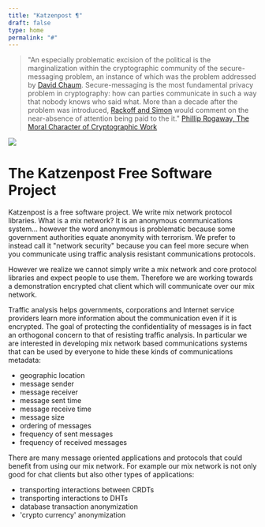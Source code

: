 ```yaml
---
title: "Katzenpost ¶" 
draft: false
type: home
permalink: "#"
---
```


> "An especially problematic excision of the political is the marginalization
>  within the cryptographic community of the secure-messaging problem, an
>  instance of which was the problem addressed by [David Chaum](https://bib.mixnetworks.org/#chaum-mix). Secure-messaging
>  is the most fundamental privacy problem in cryptography: how can parties
>  communicate in such a way that nobody knows who said what. More than a
>  decade after the problem was introduced, [Rackoff and Simon](http://sci-hub.tw/10.1145/167088.167260) would comment on
>  the near-absence of attention being paid to the it." [Phillip Rogaway, The Moral Character of Cryptographic Work](moralcharacter.html) 

![](/images/katzenpost-overview.jpg)

The Katzenpost Free Software Project
====================================

Katzenpost is a free software project. We write mix network protocol
libraries.  What is a mix network? It is an anonymous communications
system... however the word anonymous is problematic because some
government authorities equate anonymity with terrorism. We prefer to
instead call it "network security" because you can feel more secure
when you communicate using traffic analysis resistant communications
protocols.

However we realize we cannot simply write a mix network and core
protocol libraries and expect people to use them. Therefore we are
working towards a demonstration encrypted chat client which will
communicate over our mix network.

Traffic analysis helps governments, corporations and Internet service
providers learn more information about the communication even if it is
encrypted. The goal of protecting the confidentiality of messages is
in fact an orthogonal concern to that of resisting traffic
analysis. In particular we are interested in developing mix network
based communications systems that can be used by everyone to hide
these kinds of communications metadata:

- geographic location
- message sender
- message receiver
- message sent time
- message receive time
- message size
- ordering of messages
- frequency of sent messages
- frequency of received messages

There are many message oriented applications and protocols that could
benefit from using our mix network. For example our mix network is not
only good for chat clients but also other types of applications:

- transporting interactions between CRDTs
- transporting interactions to DHTs
- database transaction anonymization
- 'crypto currency' anonymization

